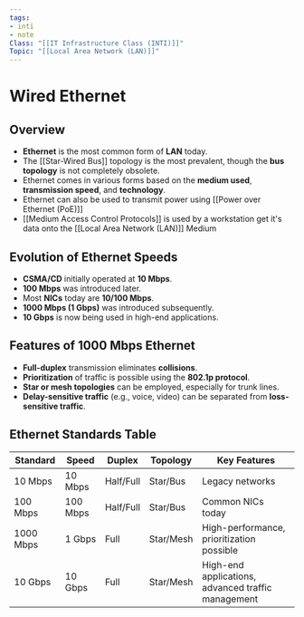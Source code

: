 ```yaml
---
tags:
- inti
- note
Class: "[[IT Infrastructure Class (INTI)]]"
Topic: "[[Local Area Network (LAN)]]"
---
```


# Wired Ethernet

## Overview

- **Ethernet** is the most common form of **LAN** today.
- The [[Star-Wired Bus]] topology is the most prevalent, though the **bus topology** is not completely obsolete.
- Ethernet comes in various forms based on the **medium used**, **transmission speed**, and **technology**.
- Ethernet can also be used to transmit power using [[Power over Ethernet (PoE)]]
- [[Medium Access Control Protocols]] is used by a workstation get it's data onto the [[Local Area Network (LAN)]] Medium 

## Evolution of Ethernet Speeds

- **CSMA/CD** initially operated at **10 Mbps**.
- **100 Mbps** was introduced later.
- Most **NICs** today are **10/100 Mbps**.
- **1000 Mbps (1 Gbps)** was introduced subsequently.
- **10 Gbps** is now being used in high-end applications.

## Features of 1000 Mbps Ethernet

- **Full-duplex** transmission eliminates **collisions**.
- **Prioritization** of traffic is possible using the **802.1p protocol**.
- **Star or mesh topologies** can be employed, especially for trunk lines.
- **Delay-sensitive traffic** (e.g., voice, video) can be separated from **loss-sensitive traffic**.

## Ethernet Standards Table

| **Standard** | **Speed** | **Duplex** | **Topology** | **Key Features**                               |
|--------------|-----------|------------|--------------|-----------------------------------------------|
| 10 Mbps      | 10 Mbps   | Half/Full   | Star/Bus     | Legacy networks                              |
| 100 Mbps     | 100 Mbps  | Half/Full   | Star/Bus     | Common NICs today                            |
| 1000 Mbps    | 1 Gbps    | Full        | Star/Mesh    | High-performance, prioritization possible    |
| 10 Gbps      | 10 Gbps   | Full        | Star/Mesh    | High-end applications, advanced traffic management |


